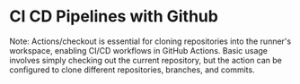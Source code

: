 # CI CD Pipelines with Github

Note: Actions/checkout is essential for cloning repositories into the runner's workspace, enabling CI/CD workflows in GitHub Actions. Basic usage involves simply checking out the current repository, but the action can be configured to clone different repositories, branches, and commits.